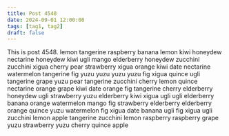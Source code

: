 ```yaml
---
title: Post 4548
date: 2024-09-01 12:00:00
tags: [tag1, tag2]
draft: false
---
```

This is post 4548.
lemon
tangerine
raspberry
banana
lemon
kiwi
honeydew
nectarine
honeydew
kiwi
ugli
mango
elderberry
honeydew
zucchini
zucchini
xigua
cherry
pear
strawberry
xigua
orange
kiwi
date
nectarine
watermelon
tangerine
fig
yuzu
yuzu
yuzu
yuzu
fig
xigua
quince
ugli
tangerine
grape
yuzu
pear
tangerine
zucchini
cherry
lemon
quince
nectarine
orange
grape
kiwi
date
orange
fig
tangerine
cherry
elderberry
honeydew
ugli
strawberry
yuzu
elderberry
kiwi
xigua
ugli
ugli
elderberry
banana
orange
watermelon
mango
fig
strawberry
elderberry
elderberry
orange
quince
yuzu
watermelon
fig
xigua
date
banana
ugli
fig
xigua
ugli
zucchini
lemon
apple
tangerine
zucchini
lemon
raspberry
raspberry
grape
yuzu
strawberry
yuzu
cherry
quince
apple
